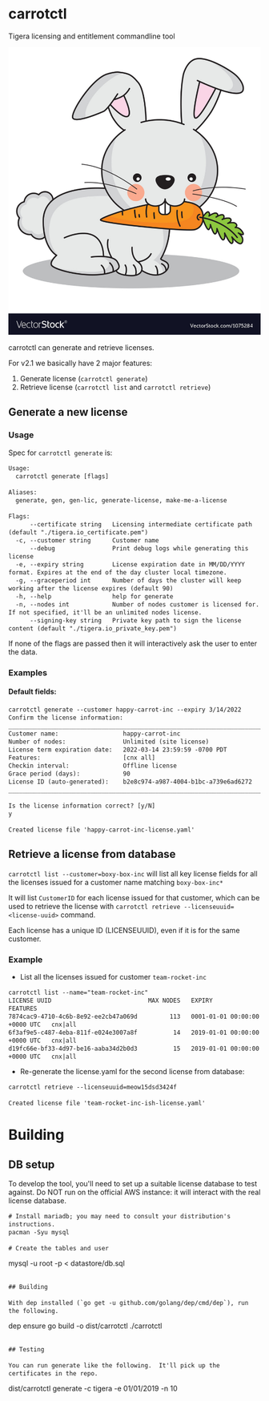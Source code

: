 # carrotctl

Tigera licensing and entitlement commandline tool

![carrotctl](./carrabbit.jpg) <!-- .element height="20%" width="20%" -->


carrotctl can generate and retrieve licenses.

For v2.1 we basically have 2 major features:

1. Generate license (`carrotctl generate`)
2. Retrieve license (`carrotctl list` and `carrotctl retrieve`)

## Generate a new license

### Usage

Spec for `carrotctl generate` is:

```
Usage:
  carrotctl generate [flags]

Aliases:
  generate, gen, gen-lic, generate-license, make-me-a-license

Flags:
      --certificate string   Licensing intermediate certificate path (default "./tigera.io_certificate.pem")
  -c, --customer string      Customer name
      --debug                Print debug logs while generating this license
  -e, --expiry string        License expiration date in MM/DD/YYYY format. Expires at the end of the day cluster local timezone.
  -g, --graceperiod int      Number of days the cluster will keep working after the license expires (default 90)
  -h, --help                 help for generate
  -n, --nodes int            Number of nodes customer is licensed for. If not specified, it'll be an unlimited nodes license.
      --signing-key string   Private key path to sign the license content (default "./tigera.io_private_key.pem")
```

If none of the flags are passed then it will interactively ask the user to enter the data.

### Examples

#### Default fields:

```
carrotctl generate --customer happy-carrot-inc --expiry 3/14/2022
Confirm the license information:
_________________________________________________________________________
Customer name:                  happy-carrot-inc
Number of nodes:                Unlimited (site license)
License term expiration date:   2022-03-14 23:59:59 -0700 PDT
Features:                       [cnx all]
Checkin interval:               Offline license
Grace period (days):            90
License ID (auto-generated):    b2e8c974-a987-4004-b1bc-a739e6ad6272
________________________________________________________________________

Is the license information correct? [y/N]
y

Created license file 'happy-carrot-inc-license.yaml'
```


## Retrieve a license from database

`carrotctl list --customer=boxy-box-inc` will list all key license fields for all the licenses issued for a customer name matching `boxy-box-inc*`

It will list `CustomerID` for each license issued for that customer, which can be used to retrieve the
license with `carrotctl retrieve --licenseuuid=<license-uuid>` command.

Each license has a unique ID (LICENSEUUID), even if it is for the same customer.

### Example

- List all the licenses issued for customer `team-rocket-inc`

```
carrotctl list --name="team-rocket-inc"
LICENSE UUID                           MAX NODES   EXPIRY                          FEATURES
7874cac9-4710-4c6b-8e92-ee2cb47a069d         113   0001-01-01 00:00:00 +0000 UTC   cnx|all
6f3af9e5-c487-4eba-811f-e024e3007a8f          14   2019-01-01 00:00:00 +0000 UTC   cnx|all
d19fc66e-bf33-4d97-be16-aaba34d2b0d3          15   2019-01-01 00:00:00 +0000 UTC   cnx|all

```

- Re-generate the license.yaml for the second license from database:

```
carrotctl retrieve --licenseuuid=meow15dsd3424f

Created license file 'team-rocket-inc-ish-license.yaml'
```

# Building

## DB setup

To develop the tool, you'll need to set up a suitable license database to test against.
Do NOT run on the official AWS instance: it will interact with the real license database.

```
# Install mariadb; you may need to consult your distribution's instructions.
pacman -Syu mysql

# Create the tables and user
```
mysql -u root -p < datastore/db.sql
```

## Building

With dep installed (`go get -u github.com/golang/dep/cmd/dep`), run the following.

```
dep ensure
go build -o dist/carrotctl ./carrotctl
```

## Testing

You can run generate like the following.  It'll pick up the certificates in the repo.
```
dist/carrotctl generate -c tigera -e 01/01/2019 -n 10
```
